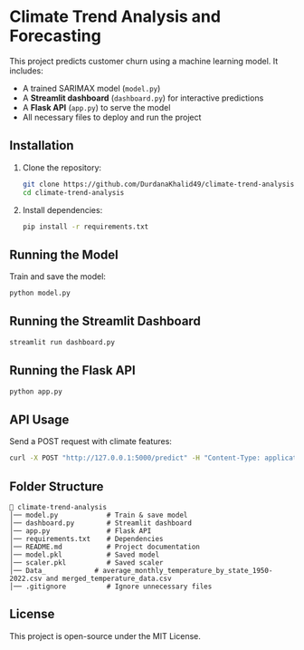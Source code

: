 # Climate Trend Analysis and Forecasting

This project predicts customer churn using a machine learning model. It includes:
- A trained SARIMAX model (`model.py`)
- A **Streamlit dashboard** (`dashboard.py`) for interactive predictions
- A **Flask API** (`app.py`) to serve the model
- All necessary files to deploy and run the project

## Installation

1. Clone the repository:
   ```sh
   git clone https://github.com/DurdanaKhalid49/climate-trend-analysis.git
   cd climate-trend-analysis
   ```
2. Install dependencies:
   ```sh
   pip install -r requirements.txt
   ```

## Running the Model

Train and save the model:
```sh
python model.py
```

## Running the Streamlit Dashboard
```sh
streamlit run dashboard.py
```

## Running the Flask API
```sh
python app.py
```

## API Usage
Send a POST request with climate features:
```sh
curl -X POST "http://127.0.0.1:5000/predict" -H "Content-Type: application/json" -d '{"features": [state,months]}'
```

## Folder Structure
```
📂 climate-trend-analysis
│── model.py            # Train & save model
│── dashboard.py        # Streamlit dashboard
│── app.py              # Flask API
│── requirements.txt    # Dependencies
│── README.md           # Project documentation
│── model.pkl           # Saved model
│── scaler.pkl          # Saved scaler
│── Data_            # average_monthly_temperature_by_state_1950-2022.csv and merged_temperature_data.csv
│── .gitignore          # Ignore unnecessary files
```

## License
This project is open-source under the MIT License.

